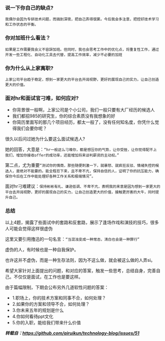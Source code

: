 ### 说一下你自己的缺点?

`我偶尔会因为专研技术问题，而搞到深夜，把自己弄得很累。今后我会多注意，把控好技术学习和工作状态的平衡。`


### 你对加班什么看法？

`如果是工作需要我会义不容辞加班。但同时，我也会思考工作中的优化点，将重复性工作，通过开发一些工程化、自动化工具去代替，提高工作效率，减少不必要的加班`


### 你为什么从上家离职?

`上家公司平台趋于稳定，想到一家更大的平台去开阔视野，更好的展现自己的实力，让自己创造更大的价值。`


### 面对hr和面试官刁难，如何应对?

- 你背景很一般啊，上家公司是个小公司，我们一般只要有大厂经历的候选人
- 我们都招985的研究生，你的综合素质没有我想象的好
- 你简历里面写的那几个项目经历，都太一般了，没有任何知名度，你凭什么觉得我们会要你呢？

很久以后问过她为什么要这么面试候选人?

她的回答，大意是：`“hr一般这么刁难你，都是想压你的气势，让你受挫，让你觉得配不上我们，增加你接收offer的成功率，还能增加将来谈判薪资的主动权。”`

第二点，尤为重要`“测试你的情商，那些随便刺激一下，就暴怒、就疯狂反驳、情绪失控的候选人，是绝对不能要的。能全程忍下来，且不卑不亢，保持自信的人，证明了你的抗压能力，确保你今后在工作中能处理好各种工作关系和极端情况”。`

面对hr刁难建议：`保持彬彬有礼、谦逊低调、不卑不亢，表明我的来意是因为想到一家更大的平台去开阔视野，更好的展现自己的实力，让自己创造更大的价值，接触更厉害的大牛，同时提升自己。`


### 总结

以上4题，揭露了些面试中的套路和反套路，展示了逢场作戏和演技的技巧，很多人可能会觉得这样很虚伪

这里又要引用撸迅的一句名言：`“当混浊变成一种常态，清白也会是一种罪行”`

虚伪的人，有时候也是一种自我保护。

也许这并不虚伪，而是一种生存法则，因为不这么做，就会被这么做的人弄si。

希望大家针对上面提出的问题，和对应的答案，触发一些思考，总结自身，完善自己。不仅仅是面试，在工作也是要这样。

由于篇幅限制，下期会公布另外几道软性问题的答案：

- 1.职场上，你的技术方案和同事不合，如何处理？
- 2.如果你的方案和领导不合，如何处理？
- 3.你未来五年的规划是什么
- 4.你如何看待ppt文化
- 5.你的入职，能给我们带来什么价值



***转载自：https://github.com/airuikun/technology-blog/issues/51***

